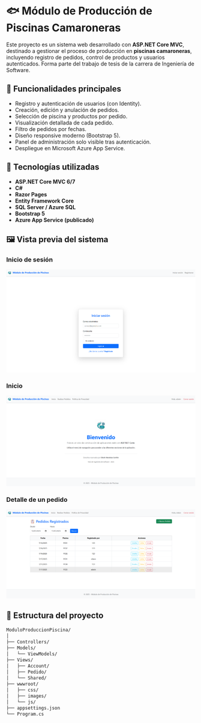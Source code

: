 # 🐟 Módulo de Producción de Piscinas Camaroneras

Este proyecto es un sistema web desarrollado con **ASP.NET Core MVC**, destinado a gestionar el proceso de producción en **piscinas camaroneras**, incluyendo registro de pedidos, control de productos y usuarios autenticados. Forma parte del trabajo de tesis de la carrera de Ingeniería de Software.

## 🚀 Funcionalidades principales

- Registro y autenticación de usuarios (con Identity).
- Creación, edición y anulación de pedidos.
- Selección de piscina y productos por pedido.
- Visualización detallada de cada pedido.
- Filtro de pedidos por fechas.
- Diseño responsive moderno (Bootstrap 5).
- Panel de administración solo visible tras autenticación.
- Despliegue en Microsoft Azure App Service.

## 🧱 Tecnologías utilizadas

- **ASP.NET Core MVC 6/7**
- **C#**
- **Razor Pages**
- **Entity Framework Core**
- **SQL Server / Azure SQL**
- **Bootstrap 5**
- **Azure App Service (publicado)**

## 🖼️ Vista previa del sistema
### Inicio de sesión
![Inicio de sesión](docsReadme/Login.png)

### Inicio
![Inicio](docsReadme/Inicio.png)

### Detalle de un pedido
![Pedidos Realizados](docsReadme/Pedidos.png)

## 📂 Estructura del proyecto

```plaintext
ModuloProduccionPiscina/
│
├── Controllers/
├── Models/
│   └── ViewModels/
├── Views/
│   ├── Account/
│   ├── Pedido/
│   └── Shared/
├── wwwroot/
│   ├── css/
│   ├── images/
│   └── js/
├── appsettings.json
└── Program.cs

